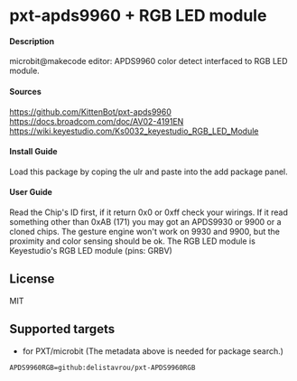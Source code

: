 # pxt-apds9960 + RGB LED module

#### Description
microbit@makecode editor: APDS9960 color detect interfaced to RGB LED module.

#### Sources
https://github.com/KittenBot/pxt-apds9960
https://docs.broadcom.com/doc/AV02-4191EN
https://wiki.keyestudio.com/Ks0032_keyestudio_RGB_LED_Module

#### Install Guide
Load this package by coping the ulr and paste into the add package panel.

#### User Guide
Read the Chip's ID first, if it return 0x0 or 0xff check your wirings. If it read something other than 0xAB (171) you may got an APDS9930 or 9900 or a cloned chips. 
The gesture engine won't work on 9930 and 9900, but the proximity and color sensing should be ok. 
The RGB LED module is Keyestudio's RGB LED module (pins: GRBV)

## License
MIT

## Supported targets
* for PXT/microbit
(The metadata above is needed for package search.)

```package
APDS9960RGB=github:delistavrou/pxt-APDS9960RGB
```
